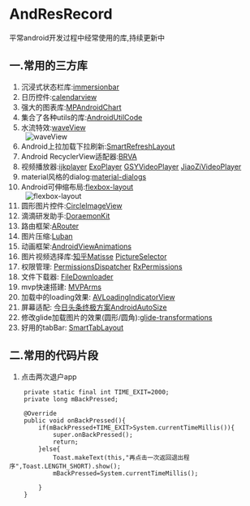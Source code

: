 # AndResRecord
平常android开发过程中经常使用的库,持续更新中
## 一.常用的三方库
1. 沉浸式状态栏库:[immersionbar](https://github.com/gyf-dev/ImmersionBar)
2. 日历控件:[calendarview](https://github.com/huanghaibin-dev/CalendarView)
3. 强大的图表库:[MPAndroidChart](https://github.com/PhilJay/MPAndroidChart)
4. 集合了各种utils的库:[AndroidUtilCode](https://github.com/Blankj/AndroidUtilCode)
5. 水流特效:[waveView](https://github.com/gelitenight/WaveView)  
&nbsp;
![waveView](https://github.com/mickbang/WaveView/raw/master/screenshot.gif)
&nbsp;
6. Android上拉加载下拉刷新:[SmartRefreshLayout](https://github.com/scwang90/SmartRefreshLayout)
7. Android RecyclerView适配器:[BRVA](https://github.com/CymChad/BaseRecyclerViewAdapterHelper)
8. 视频播放器:[ijkplayer](https://github.com/bilibili/ijkplayer) [ExoPlayer](https://github.com/google/ExoPlayer) [GSYVideoPlayer](https://github.com/CarGuo/GSYVideoPlayer) [JiaoZiVideoPlayer](https://github.com/lipangit/JiaoZiVideoPlayer)
9. material风格的dialog:[material-dialogs](https://github.com/afollestad/material-dialogs)
10. Android可伸缩布局:[flexbox-layout](https://github.com/google/flexbox-layout)  
&nbsp;
![flexbox-layout](https://github.com/google/flexbox-layout/raw/master/assets/flexbox-layoutmanager.gif)
&nbsp;
11. 圆形图片控件:[CircleImageView](https://github.com/hdodenhof/CircleImageView)
12. 滴滴研发助手:[DoraemonKit](https://github.com/didi/DoraemonKit)
13. 路由框架:[ARouter](https://github.com/alibaba/ARouter)
14. 图片压缩:[Luban](https://github.com/Curzibn/Luban)
15. 动画框架:[AndroidViewAnimations](https://github.com/daimajia/AndroidViewAnimations)
16. 图片视频选择库:[知乎Matisse](https://github.com/zhihu/Matisse) [PictureSelector](https://github.com/LuckSiege/PictureSelector)
17. 权限管理: [PermissionsDispatcher](https://github.com/permissions-dispatcher/PermissionsDispatcher) [RxPermissions](https://github.com/tbruyelle/RxPermissions)
18. 文件下载器: [FileDownloader](https://github.com/lingochamp/FileDownloader)
19. mvp快速搭建: [MVPArms](https://github.com/JessYanCoding/MVPArms)
20. 加载中的loading效果: [AVLoadingIndicatorView](https://github.com/81813780/AVLoadingIndicatorView)
21. 屏幕适配: [今日头条终极方案AndroidAutoSize](https://github.com/JessYanCoding/AndroidAutoSize)
22. 修改glide加载图片的效果(圆形/圆角):[glide-transformations](https://github.com/wasabeef/glide-transformations)
23. 好用的tabBar: [SmartTabLayout](https://github.com/ogaclejapan/SmartTabLayout)
## 二.常用的代码片段
1. 点击两次退户app  
```
    private static final int TIME_EXIT=2000;
    private long mBackPressed;

    @Override
    public void onBackPressed(){
        if(mBackPressed+TIME_EXIT>System.currentTimeMillis()){
            super.onBackPressed();
            return;
        }else{
            Toast.makeText(this,"再点击一次返回退出程序",Toast.LENGTH_SHORT).show();
            mBackPressed=System.currentTimeMillis();

        }
    }
```
